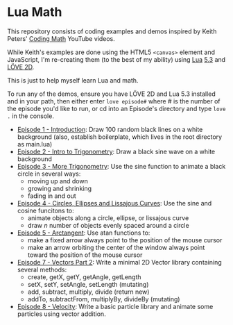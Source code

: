 # Lua Math

This repository consists of coding examples and demos inspired by Keith Peters' [Coding Math](https://www.youtube.com/user/codingmath) YouTube videos.

While Keith's examples are done using the HTML5 `<canvas>` element and JavaScript, I'm re-creating them (to the best of my ability) using [Lua](https://www.lua.org/) [5.3](https://www.lua.org/versions.html#5.3) and [LÖVE 2D](https://love2d.org/).

This is just to help myself learn Lua and math.

To run any of the demos, ensure you have LÖVE 2D and Lua 5.3 installed and in your path, then either enter `love episode#` where # is the number of the episode you'd like to run, or cd into an Episode's directory and type `love .` in the console.

- [Episode 1 - Introduction](https://github.com/flintsteel7/LuaMath/tree/master/episode01): Draw 100 random black lines on a white background (also, establish boilerplate, which lives in the root directory as main.lua)
- [Episode 2 - Intro to Trigonometry](https://github.com/flintsteel7/LuaMath/tree/master/episode02): Draw a black sine wave on a white background
- [Episode 3 - More Trigonometry](https://github.com/flintsteel7/LuaMath/tree/master/episode03): Use the sine function to animate a black circle in several ways:
  - moving up and down
  - growing and shrinking
  - fading in and out
- [Episode 4 - Circles, Ellipses and Lissajous Curves](https://github.com/flintsteel7/LuaMath/tree/master/episode04): Use the sine and cosine funcitons to:
  - animate objects along a circle, ellipse, or lissajous curve
  - draw *n* number of objects evenly spaced around a circle
- [Episode 5 - Arctangent](https://github.com/flintsteel7/LuaMath/tree/master/episode05): Use atan functions to:
  - make a fixed arrow always point to the position of the mouse cursor
  - make an arrow orbiting the center of the window always point toward the position of the mouse cursor
- [Episode 7 - Vectors Part 2](https://github.com/flintsteel7/LuaMath/tree/master/episode07): Write a minimal 2D Vector library containing several methods:
  - create, getX, getY, getAngle, getLength
  - setX, setY, setAngle, setLength (mutating)
  - add, subtract, multiply, divide (return new)
  - addTo, subtractFrom, multiplyBy, divideBy (mutating)
- [Episode 8 - Velocity](https://github.com/flintsteel7/LuaMath/tree/master/episode08): Write a basic particle library and animate some particles using vector addition.